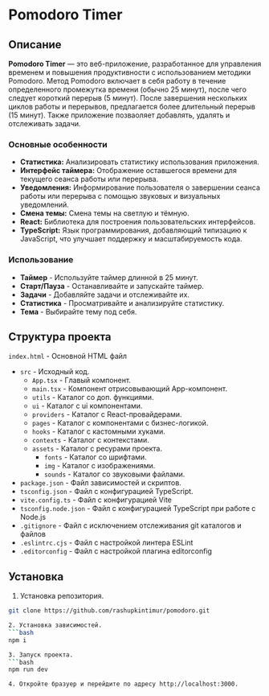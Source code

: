 # Pomodoro Timer

## Описание

**Pomodoro Timer** — это веб-приложение, разработанное для управления временем и повышения продуктивности с использованием методики Pomodoro. Метод Pomodoro включает в себя работу в течение определенного промежутка времени (обычно 25 минут), после чего следует короткий перерыв (5 минут). После завершения нескольких циклов работы и перерывов, предлагается более длительный перерыв (15 минут). Также приложение позваоляет добавлять, удалять и отслеживать задачи.

### Основные особенности

- **Статистика:** Анализировать статистику использования приложения.
- **Интерфейс таймера:** Отображение оставшегося времени для текущего сеанса работы или перерыва.
- **Уведомления:** Информирование пользователя о завершении сеанса работы или перерыва с помощью звуковых и визуальных уведомлений.
- **Смена темы:** Смена темы на светлую и тёмную.
- **React:** Библиотека для построения пользовательских интерфейсов.
- **TypeScript:** Язык программирования, добавляющий типизацию к JavaScript, что улучшает поддержку и масштабируемость кода.

### Использование

- **Таймер** - Используйте таймер длинной в 25 минут.
- **Старт/Пауза** - Останавливайте и запускайте таймер.
- **Задачи** - Добавляйте задачи и отслеживайте их.
- **Статистика** - Просматривайте и анализируйте статистику.
- **Тема** - Выбирайте тему под себя.

## Структура проекта

`index.html` - Основной HTML файл
- `src` - Исходный код.
  - `App.tsx` - Главый компонент.
  - `main.tsx` - Компонент отрисовывающий App-компонент.
  - `utils` - Каталог со доп. функциями.
  - `ui` - Каталог с ui компонентами.
  - `providers` -  Каталог с React-провайдерами.
  - `pages` - Каталог с компонентами с бизнес-логикой.
  - `hooks` - Каталог с кастомными хуками.
  - `contexts` - Каталог с контекстами.
  - `assets` - Каталог с ресурами проекта.
    - `fonts` - Каталог со шрифтами.
    - `img` - Каталог с изображениями.
    - `sounds` - Каталог со звуковыми файлами.
- `package.json` - Файл зависимостей и скриптов.
- `tsconfig.json` - Файл с конфигурацией TypeScript.
- `vite.config.ts` - Файл с конфигурацией Vite
- `tsconfig.node.json` - Файл с конфигурацией TypeScript при работе с Node.js
- `.gitignore` - Файл с исключением отслеживания git каталогов и файлов
- `.eslintrc.cjs` - Файл с настройкой линтера ESLint
- `.editorconfig` - Файл с настройкой плагина editorconfig

## Установка

1. Установка репозитория.
  ```bash
  git clone https://github.com/rashupkintimur/pomodoro.git

2. Установка зависимостей.
  ```bash
  npm i

3. Запуск проекта.
  ```bash
  npm run dev

4. Откройте бразуер и перейдите по адресу http://localhost:3000.
